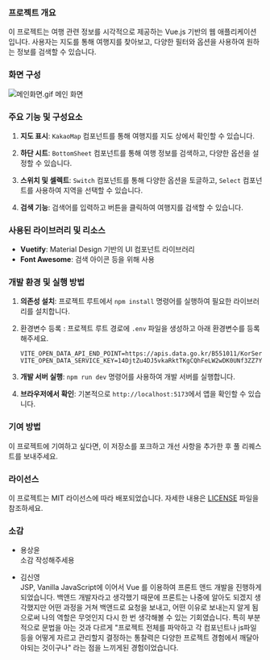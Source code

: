 ### 프로젝트 개요

이 프로젝트는 여행 관련 정보를 시각적으로 제공하는 Vue.js 기반의 웹 애플리케이션입니다. 사용자는 지도를 통해 여행지를 찾아보고, 다양한 필터와 옵션을 사용하여 원하는 정보를 검색할 수 있습니다.

### 화면 구성

![메인화면.gif](public%2Freadme%2F%EB%A9%94%EC%9D%B8%ED%99%94%EB%A9%B4.gif)
메인 화면

### 주요 기능 및 구성요소

1. **지도 표시**: `KakaoMap` 컴포넌트를 통해 여행지를 지도 상에서 확인할 수 있습니다.

2. **하단 시트**: `BottomSheet` 컴포넌트를 통해 여행 정보를 검색하고, 다양한 옵션을 설정할 수 있습니다.

3. **스위치 및 셀렉트**: `Switch` 컴포넌트를 통해 다양한 옵션을 토글하고, `Select` 컴포넌트를 사용하여 지역을 선택할 수 있습니다.

4. **검색 기능**: 검색어를 입력하고 버튼을 클릭하여 여행지를 검색할 수 있습니다.

### 사용된 라이브러리 및 리소스

- **Vuetify**: Material Design 기반의 UI 컴포넌트 라이브러리
- **Font Awesome**: 검색 아이콘 등을 위해 사용

### 개발 환경 및 실행 방법

1. **의존성 설치**: 프로젝트 루트에서 `npm install` 명령어를 실행하여 필요한 라이브러리를 설치합니다.

2. 환경변수 등록 : 프로젝트 루트 경로에 `.env` 파일을 생성하고 아래 환경변수를 등록해주세요.

   ```
   VITE_OPEN_DATA_API_END_POINT=https://apis.data.go.kr/B551011/KorService1/
   VITE_OPEN_DATA_SERVICE_KEY=14DjtZu4DJ5vkaRktTKgCQhFeLW2wDK0UNf3ZZ7Y7z%2BUZWd457sU%2F09AEHtcJNvgtiwMRzI8sGC0Mu0MKG82%2Bg%3D%3D
   ```

3. **개발 서버 실행**: `npm run dev` 명령어를 사용하여 개발 서버를 실행합니다.

4. **브라우저에서 확인**: 기본적으로 `http://localhost:5173`에서 앱을 확인할 수 있습니다.

### 기여 방법

이 프로젝트에 기여하고 싶다면, 이 저장소를 포크하고 개선 사항을 추가한 후 풀 리퀘스트를 보내주세요.

### 라이선스

이 프로젝트는 MIT 라이선스에 따라 배포되었습니다. 자세한 내용은 [LICENSE](./LICENSE) 파일을 참조하세요.

### 소감

- 용상윤  
  소감 작성해주세용

- 김신영  
   JSP, Vanilla JavaScript에 이어서 Vue 를 이용하여 프론트 앤드 개발을 진행하게 되었습니다.
  백앤드 개발자라고 생각했기 때문에 프론트는 나중에 알아도 되겠지 생각했지만 어떤 과정을 거쳐 백앤드로 요청을 보내고,
  어떤 이유로 보내는지 알게 됨으로써 나의 역할은 무엇인지 다시 한 번 생각해볼 수 있는 기회였습니다.
  특히 부분적으로 문법을 아는 것과 다르게 "프로젝트 전체를 파악하고 각 컴포넌트나 js파일 등을 어떻게 자르고 관리할지 결정하는 통찰력은 다양한 프로젝트 경험에서 깨달아야되는 것이구나"
  라는 점을 느끼게된 경험이었습니다.
